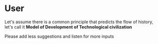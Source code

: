 # User

Let's assume there is a common principle that predicts the flow of history, let's call it **Model of Development of Technological civilization**

Please add less suggestions and listen for more inputs